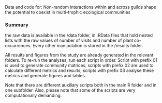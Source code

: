 Data and code for: Non-random interactions within and across guilds shape the potential to coexist in multi-trophic ecological communities

### Summary

the raw data is available in the /data folder, in .RData files that hold nested lists with the raw values of number of visits and number of plant co-occurrences. Every other manipulation is stored in the /results folder.

All results and figures from the study are already generated in the relevant folders. To re-run the analyses, run each script in order. Script with prefix 01 is used to generate community matrices; scripts with prefix 02 are used to calculate different metrics and results; scripts with prefix 03 analyse these metrics and generate figures and tables.

Note that there are different auxiliary scripts both in the main R folder and in one subfolder. Also, please note that some of the scripts are very computationally demanding.
